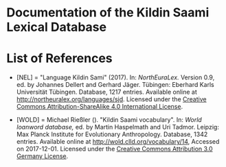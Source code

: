 # Documentation of the Kildin Saami Lexical Database


# List of References

* [NEL] = "Language Kildin Sami" (2017). In: *NorthEuraLex.* Version 0.9, ed. by Johannes Dellert and Gerhard Jäger. Tübingen: Eberhard Karls Universität Tübingen. Database, 1217 entries. Available online at http://northeuralex.org/languages/sjd. Licensed under the	[Creative Commons Attribution-ShareAlike 4.0 International License](https://creativecommons.org/licenses/by-sa/4.0/).

* [WOLD] = Michael Rießler (). "Kildin Saami vocabulary". In: *World loanword database,* ed. by Martin Haspelmath and Uri Tadmor.
Leipzig: Max Planck Institute for Evolutionary Anthropology. Database, 1342 entries. Available online at http://wold.clld.org/vocabulary/14, Accessed on 2017-12-01. Licensed under the	[Creative Commons Attribution 3.0 Germany License](http://creativecommons.org/licenses/by/3.0/de/).

